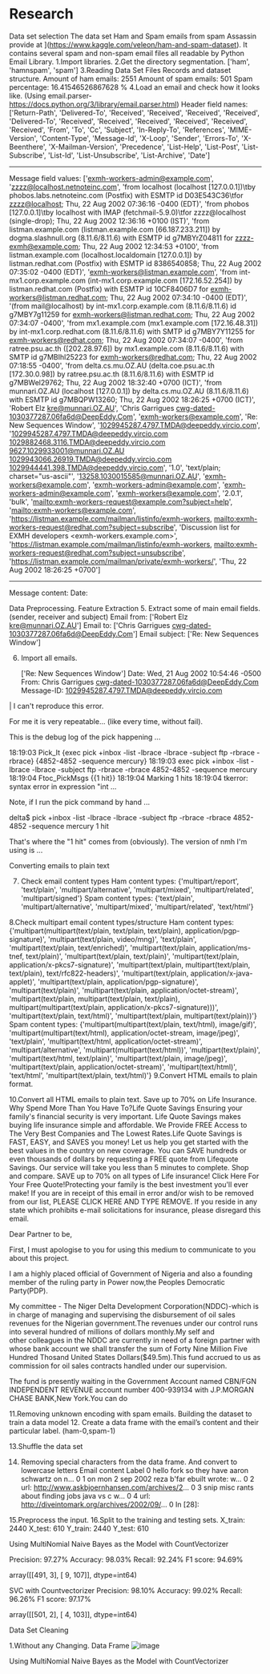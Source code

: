 # Research
Data set selection
The data set Ham and Spam emails from spam Assassin provide at ](https://www.kaggle.com/veleon/ham-and-spam-dataset). It contains several spam and non-spam email files all readable by Python Email Library.
1.Import libraries.
2.Get the directory segmentation.
	['ham', 'hamnspam', 'spam']
3.Reading Data Set Files Records and dataset structure.
	Amount of ham emails:  2551
	Amount of spam emails:  501
	Spam percentage:  16.41546526867628 %
4.Load an email and check how it looks like. (Using email.parser-https://docs.python.org/3/library/email.parser.html)
	Header field names:  ['Return-Path', 'Delivered-To', 'Received', 'Received', 'Received', 'Received', 'Delivered-To', 'Received', 'Received', 'Received', 'Received', 'Received', 'Received', 'From', 'To', 'Cc', 'Subject', 'In-Reply-To', 'References', 'MIME-Version', 'Content-Type', 'Message-Id', 'X-Loop', 'Sender', 'Errors-To', 'X-Beenthere', 'X-Mailman-Version', 'Precedence', 'List-Help', 'List-Post', 'List-Subscribe', 'List-Id', 'List-Unsubscribe', 'List-Archive', 'Date']

 -------------------------------------- 

Message field values:  ['<exmh-workers-admin@example.com>', 'zzzz@localhost.netnoteinc.com', 'from localhost (localhost [127.0.0.1])\tby phobos.labs.netnoteinc.com (Postfix) with ESMTP id D03E543C36\tfor <zzzz@localhost>; Thu, 22 Aug 2002 07:36:16 -0400 (EDT)', 'from phobos [127.0.0.1]\tby localhost with IMAP (fetchmail-5.9.0)\tfor zzzz@localhost (single-drop); Thu, 22 Aug 2002 12:36:16 +0100 (IST)', 'from listman.example.com (listman.example.com [66.187.233.211]) by    dogma.slashnull.org (8.11.6/8.11.6) with ESMTP id g7MBYrZ04811 for    <zzzz-exmh@example.com>; Thu, 22 Aug 2002 12:34:53 +0100', 'from listman.example.com (localhost.localdomain [127.0.0.1]) by    listman.redhat.com (Postfix) with ESMTP id 8386540858; Thu, 22 Aug 2002    07:35:02 -0400 (EDT)', 'exmh-workers@listman.example.com', 'from int-mx1.corp.example.com (int-mx1.corp.example.com    [172.16.52.254]) by listman.redhat.com (Postfix) with ESMTP id 10CF8406D7    for <exmh-workers@listman.redhat.com>; Thu, 22 Aug 2002 07:34:10 -0400    (EDT)', '(from mail@localhost) by int-mx1.corp.example.com (8.11.6/8.11.6)    id g7MBY7g11259 for exmh-workers@listman.redhat.com; Thu, 22 Aug 2002    07:34:07 -0400', 'from mx1.example.com (mx1.example.com [172.16.48.31]) by    int-mx1.corp.redhat.com (8.11.6/8.11.6) with SMTP id g7MBY7Y11255 for    <exmh-workers@redhat.com>; Thu, 22 Aug 2002 07:34:07 -0400', 'from ratree.psu.ac.th ([202.28.97.6]) by mx1.example.com    (8.11.6/8.11.6) with SMTP id g7MBIhl25223 for <exmh-workers@redhat.com>;    Thu, 22 Aug 2002 07:18:55 -0400', 'from delta.cs.mu.OZ.AU (delta.coe.psu.ac.th [172.30.0.98]) by    ratree.psu.ac.th (8.11.6/8.11.6) with ESMTP id g7MBWel29762;    Thu, 22 Aug 2002 18:32:40 +0700 (ICT)', 'from munnari.OZ.AU (localhost [127.0.0.1]) by delta.cs.mu.OZ.AU    (8.11.6/8.11.6) with ESMTP id g7MBQPW13260; Thu, 22 Aug 2002 18:26:25    +0700 (ICT)', 'Robert Elz <kre@munnari.OZ.AU>', 'Chris Garrigues <cwg-dated-1030377287.06fa6d@DeepEddy.Com>', 'exmh-workers@example.com', 'Re: New Sequences Window', '<1029945287.4797.TMDA@deepeddy.vircio.com>', '<1029945287.4797.TMDA@deepeddy.vircio.com>    <1029882468.3116.TMDA@deepeddy.vircio.com> <9627.1029933001@munnari.OZ.AU>    <1029943066.26919.TMDA@deepeddy.vircio.com>    <1029944441.398.TMDA@deepeddy.vircio.com>', '1.0', 'text/plain; charset="us-ascii"', '<13258.1030015585@munnari.OZ.AU>', 'exmh-workers@example.com', 'exmh-workers-admin@example.com', 'exmh-workers-admin@example.com', 'exmh-workers@example.com', '2.0.1', 'bulk', '<mailto:exmh-workers-request@example.com?subject=help>', '<mailto:exmh-workers@example.com>', '<https://listman.example.com/mailman/listinfo/exmh-workers>,    <mailto:exmh-workers-request@redhat.com?subject=subscribe>', 'Discussion list for EXMH developers <exmh-workers.example.com>', '<https://listman.example.com/mailman/listinfo/exmh-workers>,    <mailto:exmh-workers-request@redhat.com?subject=unsubscribe>', '<https://listman.example.com/mailman/private/exmh-workers/>', 'Thu, 22 Aug 2002 18:26:25 +0700']

 -------------------------------------- 

Message content:     Date: 

	


Data Preprocessing.
Feature Extraction
5. Extract some of main email fields. (sender, receiver and subject)
	Email from:  ['Robert Elz <kre@munnari.OZ.AU>']
	Email to:  ['Chris Garrigues <cwg-dated-1030377287.06fa6d@DeepEddy.Com>']
	Email subject:  ['Re: New Sequences Window']

6. Import all emails.
	
	['Re: New Sequences Window']
    Date:        Wed, 21 Aug 2002 10:54:46 -0500
    From:        Chris Garrigues <cwg-dated-1030377287.06fa6d@DeepEddy.Com>
    Message-ID:  <1029945287.4797.TMDA@deepeddy.vircio.com>


  | I can't reproduce this error.

For me it is very repeatable... (like every time, without fail).

This is the debug log of the pick happening ...

18:19:03 Pick_It {exec pick +inbox -list -lbrace -lbrace -subject ftp -rbrace -rbrace} {4852-4852 -sequence mercury}
18:19:03 exec pick +inbox -list -lbrace -lbrace -subject ftp -rbrace -rbrace 4852-4852 -sequence mercury
18:19:04 Ftoc_PickMsgs {{1 hit}}
18:19:04 Marking 1 hits
18:19:04 tkerror: syntax error in expression "int ...

Note, if I run the pick command by hand ...

delta$ pick +inbox -list -lbrace -lbrace -subject ftp -rbrace -rbrace  4852-4852 -sequence mercury
1 hit

That's where the "1 hit" comes from (obviously).  The version of nmh I'm
using is ...


Converting emails to plain text
	 
7. Check email content types
	Ham content types:  {'multipart/report', 'text/plain', 'multipart/alternative', 'multipart/mixed', 'multipart/related', 'multipart/signed'}
	Spam content types:  {'text/plain', 'multipart/alternative', 'multipart/mixed', 'multipart/related', 'text/html'}

8.Check multipart email content types/structure
	Ham content types:  {'multipart(multipart(text/plain, text/plain, text/plain), application/pgp-signature)', 'multipart(text/plain, video/mng)', 'text/plain', 'multipart(text/plain, text/enriched)', 'multipart(text/plain, application/ms-tnef, text/plain)', 'multipart(text/plain, text/plain)', 'multipart(text/plain, application/x-pkcs7-signature)', 'multipart(text/plain, multipart(text/plain, text/plain), text/rfc822-headers)', 'multipart(text/plain, application/x-java-applet)', 'multipart(text/plain, application/pgp-signature)', 'multipart(text/plain)', 'multipart(text/plain, application/octet-stream)', 'multipart(text/plain, multipart(text/plain, text/plain), multipart(multipart(text/plain, application/x-pkcs7-signature)))', 'multipart(text/plain, text/html)', 'multipart(text/plain, multipart(text/plain))'}
Spam content types:  {'multipart(multipart(text/plain, text/html), image/gif)', 'multipart(multipart(text/html), application/octet-stream, image/jpeg)', 'text/plain', 'multipart(text/html, application/octet-stream)', 'multipart/alternative', 'multipart(multipart(text/html))', 'multipart(text/plain)', 'multipart(text/html, text/plain)', 'multipart(text/plain, image/jpeg)', 'multipart(text/plain, application/octet-stream)', 'multipart(text/html)', 'text/html', 'multipart(text/plain, text/html)'}
9.Convert HTML emails to plain format.
	 
10.Convert all HTML emails to plain text.
	Save up to 70% on Life Insurance. Why Spend More Than You Have To?Life Quote Savings Ensuring your family's financial security is very important. Life Quote Savings makes buying life insurance simple and affordable. We Provide FREE Access to The        Very Best Companies and The Lowest Rates.Life Quote Savings is FAST, EASY, and              SAVES you money! Let us help you get started with the best values in the country on new coverage. You can SAVE hundreds or even thousands of dollars by requesting a FREE quote from Lifequote Savings. Our              service will take you less than 5 minutes to complete. Shop and compare. SAVE up to 70% on all types of Life insurance! Click Here For Your              Free Quote!Protecting your family is the best investment you'll ever            make! If you are in receipt of this email in error and/or wish to be removed from our list, PLEASE CLICK HERE AND TYPE REMOVE. If you reside in any state which prohibits e-mail solicitations for insurance,        please disregard this email. 



Dear Partner to be,

First, I must apologise to you for using this medium to communicate to you
about this project.

I am a highly placed official of  Government of Nigeria and also a
founding member of the ruling party in Power now,the Peoples Democratic
Party(PDP).

My committee - The Niger Delta Development Corporation(NDDC)-which is in
charge of managing and supervising  the disbursement of oil sales revenues
for the Nigerian government.The revenues  under our control runs into
several hundred of millions of dollars monthly.My self and   
other colleagues in the NDDC are currently in need of a foreign partner
with whose bank account we shall transfer the sum of Forty Nine Million
Five Hundred Thosand United States Dollars($49.5m).This fund accrued to us
as commission for oil sales contracts handled under our supervision.

The fund is presently waiting in the Government Account named CBN/FGN
INDEPENDENT REVENUE account number 400-939134 with J.P.MORGAN CHASE
BANK,New York.You can do


11.Removing unknown encoding with spam emails.
Building the dataset to train a data model
12. Create a data frame with the email’s content and their particular label. (ham-0,spam-1)
	 
	
13.Shuffle the data set

	 
	
	
	
14. Removing special characters from the data frame. And convert to lowercase letters
	Email content	Label
0	hello fork so they have aaron schwartz on n...	0
1	on mon 2 sep 2002 reza b'far ebuilt wrote: w...	0
2	url: http://www.askbjoernhansen.com/archives/2...	0
3	snip misc rants about finding jobs java vs c w...	0
4	url: http://diveintomark.org/archives/2002/09/...	0
In [28]:

	
15.Preprocess the input.
16.Split to the training and testing sets.
	X_train:  2440
	X_test:  610
	Y_train:  2440
	Y_test:  610


Using MultiNomial Naive Bayes as the Model with CountVectorizer
	
Precision: 97.27%
Accuracy: 98.03%
Recall: 92.24%
F1 score: 94.69%


array([[491,   3],
       [  9, 107]], dtype=int64)






SVC with Countvectorizer
Precision: 98.10%
Accuracy: 99.02%
Recall: 96.26%
F1 score: 97.17%


array([[501,   2],
       [  4, 103]], dtype=int64)




Data Set Cleaning

1.Without any Changing.
	Data Frame
 ![image](https://github.com/sarangics/Research/assets/65746767/8a671b87-e8cc-4345-bbfe-654b4988251d)

Using MultiNomial Naive Bayes as the Model with CountVectorizer




